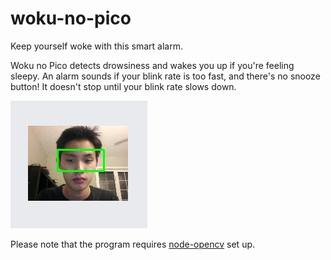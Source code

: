 # woku-no-pico
Keep yourself woke with this smart alarm.

Woku no Pico detects drowsiness and wakes you up if you're feeling sleepy. An alarm sounds if your blink rate is too fast, and there's no snooze button! It doesn't stop until your blink rate slows down.

![Screenshot](https://raw.githubusercontent.com/The-Real-Taylor-Swift/woku-no-pico/master/processed/processed.jpg)

Please note that the program requires [node-opencv](https://github.com/peterbraden/node-opencv) set up.
